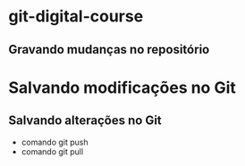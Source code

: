 # git-digital-course
## Gravando mudanças no repositório

# Salvando modificações no Git

## Salvando alterações no Git
* comando git push
* comando git pull

